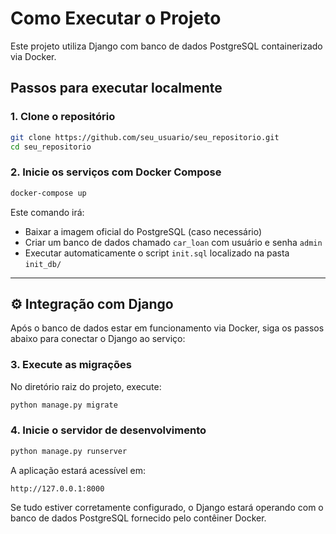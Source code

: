 # Como Executar o Projeto

Este projeto utiliza Django com banco de dados PostgreSQL containerizado via Docker.

## Passos para executar localmente

### 1. Clone o repositório

```bash
git clone https://github.com/seu_usuario/seu_repositorio.git
cd seu_repositorio
```

### 2. Inicie os serviços com Docker Compose

```bash
docker-compose up
```

Este comando irá:

- Baixar a imagem oficial do PostgreSQL (caso necessário)
- Criar um banco de dados chamado `car_loan` com usuário e senha `admin`
- Executar automaticamente o script `init.sql` localizado na pasta `init_db/`

---

## ⚙️ Integração com Django

Após o banco de dados estar em funcionamento via Docker, siga os passos abaixo para conectar o Django ao serviço:

### 3. Execute as migrações

No diretório raiz do projeto, execute:

```bash
python manage.py migrate
```

### 4. Inicie o servidor de desenvolvimento

```bash
python manage.py runserver
```

A aplicação estará acessível em:

```
http://127.0.0.1:8000
```

Se tudo estiver corretamente configurado, o Django estará operando com o banco de dados PostgreSQL fornecido pelo contêiner Docker.
